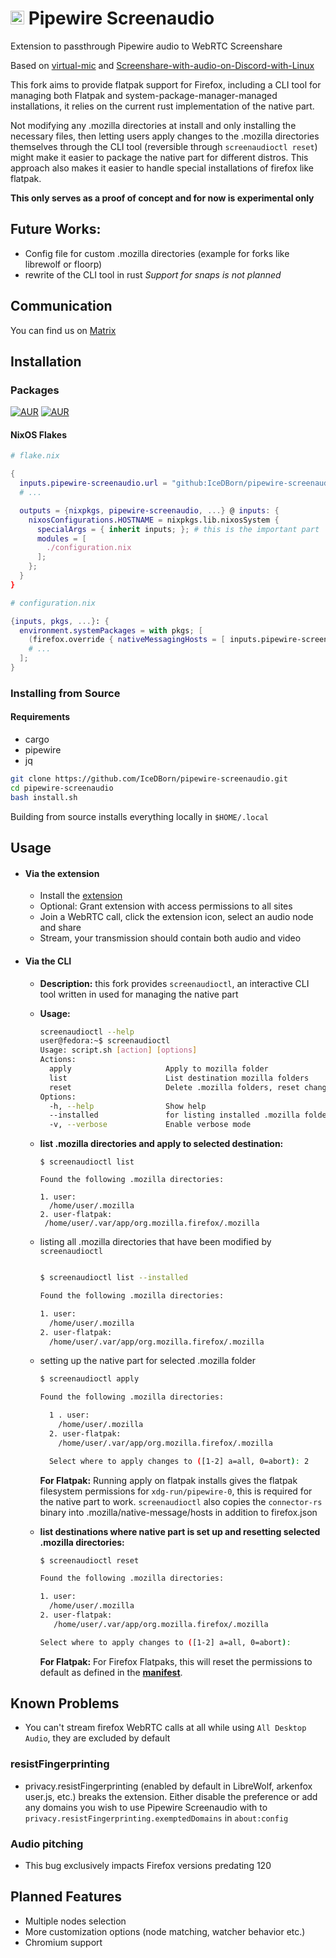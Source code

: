 # <img src="./extension/assets/icons/icon.svg" width="22" alt="Logo"> Pipewire Screenaudio

Extension to passthrough Pipewire audio to WebRTC Screenshare

Based on [virtual-mic](https://github.com/Curve/rohrkabel/tree/master/examples/virtual-mic) and [Screenshare-with-audio-on-Discord-with-Linux](https://github.com/edisionnano/Screenshare-with-audio-on-Discord-with-Linux)

This fork aims to provide flatpak support for Firefox, including a CLI tool for managing both Flatpak and system-package-manager-managed installations, it relies on the current rust implementation of the native part.

Not modifying any .mozilla directories at install and only installing the necessary files, then letting users apply changes to the .mozilla directories themselves through the CLI tool (reversible through `screenaudioctl reset`) might make it easier to package the native part for different distros.
This approach also makes it easier to handle special installations of firefox like flatpak.

**This only serves as a proof of concept and for now is experimental only**

## Future Works:
- Config file for custom .mozilla directories (example for forks like librewolf or floorp)
- rewrite of the CLI tool in rust
*Support for snaps is not planned* 

## Communication

You can find us on [Matrix](https://matrix.to/#/#pipewire-screenaudio:matrix.org)

## Installation

### Packages

[![AUR](https://img.shields.io/aur/version/pipewire-screenaudio?style=for-the-badge)](https://aur.archlinux.org/packages/pipewire-screenaudio)
[![AUR](https://img.shields.io/aur/version/pipewire-screenaudio-git?style=for-the-badge)](https://aur.archlinux.org/packages/pipewire-screenaudio-git)

#### NixOS Flakes

```nix
# flake.nix

{
  inputs.pipewire-screenaudio.url = "github:IceDBorn/pipewire-screenaudio";
  # ...

  outputs = {nixpkgs, pipewire-screenaudio, ...} @ inputs: {
    nixosConfigurations.HOSTNAME = nixpkgs.lib.nixosSystem {
      specialArgs = { inherit inputs; }; # this is the important part
      modules = [
        ./configuration.nix
      ];
    };
  }
}

# configuration.nix

{inputs, pkgs, ...}: {
  environment.systemPackages = with pkgs; [
    (firefox.override { nativeMessagingHosts = [ inputs.pipewire-screenaudio.packages.${pkgs.system}.default ]; })
    # ...
  ];
}
```

### Installing from Source

#### Requirements

- cargo
- pipewire
- jq

```bash
git clone https://github.com/IceDBorn/pipewire-screenaudio.git
cd pipewire-screenaudio
bash install.sh
```
Building from source installs everything locally in `$HOME/.local`

## Usage

- #### Via the extension

  - Install the [extension](https://addons.mozilla.org/firefox/addon/pipewire-screenaudio)
  - Optional: Grant extension with access permissions to all sites
  - Join a WebRTC call, click the extension icon, select an audio node and share
  - Stream, your transmission should contain both audio and video


- #### Via the CLI

  - **Description:** this fork provides `screenaudioctl`, an interactive CLI tool written in used for managing the native part
  - **Usage:**
    ```bash
    screenaudioctl --help
    user@fedora:~$ screenaudioctl
    Usage: script.sh [action] [options]
    Actions:
      apply                     Apply to mozilla folder
      list                      List destination mozilla folders
      reset                     Delete .mozilla folders, reset changes to firefox flatpak
    Options:
      -h, --help                Show help
      --installed               for listing installed .mozilla folders
      -v, --verbose             Enable verbose mode
    ```
  - **list .mozilla directories and apply to selected destination:**
    ```
    $ screenaudioctl list

    Found the following .mozilla directories:

    1. user:
      /home/user/.mozilla
    2. user-flatpak:
     /home/user/.var/app/org.mozilla.firefox/.mozilla
    ```
  - listing all .mozilla directories that have been modified by `screenaudioctl`
    ```bash
    
    $ screenaudioctl list --installed

    Found the following .mozilla directories:

    1. user:
      /home/user/.mozilla
    2. user-flatpak:
      /home/user/.var/app/org.mozilla.firefox/.mozilla
    ```
  - setting up the native part for selected .mozilla folder
    ```bash
    $ screenaudioctl apply

    Found the following .mozilla directories:

      1 . user:
        /home/user/.mozilla
      2. user-flatpak:
        /home/user/.var/app/org.mozilla.firefox/.mozilla

      Select where to apply changes to ([1-2] a=all, 0=abort): 2
    ```
    **For Flatpak:** Running apply on flatpak installs gives the flatpak filesystem permissions for `xdg-run/pipewire-0`, this is required for the native part to work. `screenaudioctl` also copies the `connector-rs` binary into .mozilla/native-message/hosts in addition to firefox.json

  - **list destinations where native part is set up and resetting selected .mozilla directories:**
    ```bash
    $ screenaudioctl reset

    Found the following .mozilla directories:

    1. user:
      /home/user/.mozilla
    2. user-flatpak:
       /home/user/.var/app/org.mozilla.firefox/.mozilla

    Select where to apply changes to ([1-2] a=all, 0=abort): 

    ```
    **For Flatpak:** For Firefox Flatpaks, this will reset the permissions to default as defined in the [**manifest**](https://hg.mozilla.org/mozilla-central/file/tip/taskcluster/docker/firefox-flatpak/runme.sh). 

## Known Problems

- You can't stream firefox WebRTC calls at all while using `All Desktop Audio`, they are excluded by default

### resistFingerprinting

- privacy.resistFingerprinting (enabled by default in LibreWolf, arkenfox user.js, etc.) breaks the extension. Either disable the preference or add any domains you wish to use Pipewire Screenaudio with to `privacy.resistFingerprinting.exemptedDomains` in `about:config`

### Audio pitching

- This bug exclusively impacts Firefox versions predating 120

## Planned Features

- Multiple nodes selection
- More customization options (node matching, watcher behavior etc.)
- Chromium support
